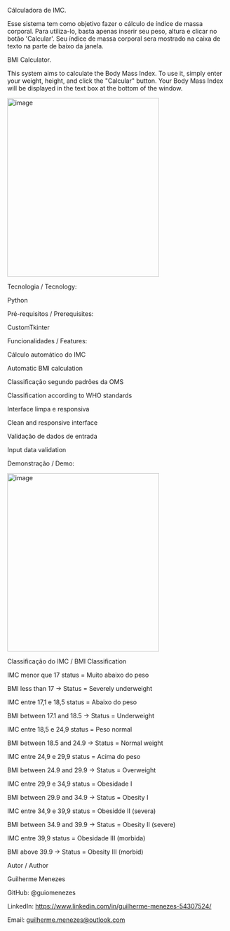 Cálculadora de IMC.

Esse sistema tem como objetivo fazer o cálculo de índice de massa corporal.
Para utiliza-lo, basta apenas inserir seu peso, altura e clicar no botão 'Calcular'.
Seu índice de massa corporal sera mostrado na caixa de texto na parte de baixo da janela.

BMI Calculator.

This system aims to calculate the Body Mass Index. To use it, simply enter your weight, height, and click the "Calcular" button. Your Body Mass Index will be displayed in the text box at the bottom of the window.



<img width="346" height="407" alt="image" src="https://github.com/user-attachments/assets/ede8c1bd-fe92-4a92-ae08-f5b4312baa18" />




Tecnologia / Tecnology:

Python


Pré-requisitos / Prerequisites:

CustomTkinter


Funcionalidades / Features:

Cálculo automático do IMC

Automatic BMI calculation

Classificação segundo padrões da OMS

Classification according to WHO standards

Interface limpa e responsiva

Clean and responsive interface

Validação de dados de entrada

Input data validation


Demonstração / Demo:


<img width="346" height="406" alt="image" src="https://github.com/user-attachments/assets/514cf2e4-6e61-4c43-9914-ffdf6c0108f4" />





Classificação do IMC / BMI Classification

IMC menor que 17 status = Muito abaixo do peso

BMI less than 17 → Status = Severely underweight

IMC entre 17,1 e 18,5 status = Abaixo do peso

BMI between 17.1 and 18.5 → Status = Underweight

IMC entre 18,5 e 24,9 status = Peso normal

BMI between 18.5 and 24.9 → Status = Normal weight

IMC entre 24,9 e 29,9 status = Acima do peso

BMI between 24.9 and 29.9 → Status = Overweight

IMC entre 29,9 e 34,9 status = Obesidade I

BMI between 29.9 and 34.9 → Status = Obesity I

IMC entre 34,9 e 39,9 status = Obesidde II (severa)

BMI between 34.9 and 39.9 → Status = Obesity II (severe)

IMC entre 39,9 status = Obesidade III (morbida)

BMI above 39.9 → Status = Obesity III (morbid)


Autor / Author


Guilherme Menezes


GitHub: @guiomenezes


LinkedIn: https://www.linkedin.com/in/guilherme-menezes-54307524/


Email: guilherme.menezes@outlook.com

